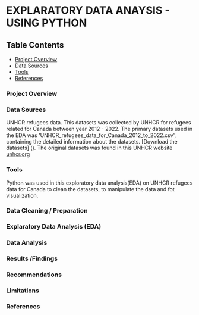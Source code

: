 # EXPLARATORY DATA ANAYSIS - USING PYTHON
## Table Contents 
 - [Project Overview](#project-overview)
 - [Data Sources](#data-sources)
 - [Tools](#tools)
 - [References](#references)


### Project Overview


### Data Sources
UNHCR refugees data. This datasets was collected by UNHCR for refugees related for Canada between year 2012 - 2022. The primary datasets used in the EDA was 'UNHCR_refugees_data_for_Canada_2012_to_2022.csv', containing the detailed information about the datasets. [Download the datasets] ().
The original datasets was found in this UNHCR website [unhcr.org](https://www.unhcr.org/refugee-statistics/download/?url=8tIY7I) 

### Tools
Python was used in this exploratory data analysis(EDA) on UNHCR refugees data for Canada to clean the datasets, to manipulate the data and fot visualization.

### Data Cleaning / Preparation

### Explaratory Data Analysis (EDA)

### Data Analysis

### Results /Findings

### Recommendations

### Limitations

### References

